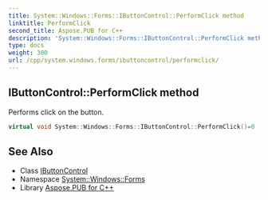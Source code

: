 ```yaml
---
title: System::Windows::Forms::IButtonControl::PerformClick method
linktitle: PerformClick
second_title: Aspose.PUB for C++
description: 'System::Windows::Forms::IButtonControl::PerformClick method. Performs click on the button in C++.'
type: docs
weight: 300
url: /cpp/system.windows.forms/ibuttoncontrol/performclick/
---
```

## IButtonControl::PerformClick method


Performs click on the button.

```cpp
virtual void System::Windows::Forms::IButtonControl::PerformClick()=0
```

## See Also

* Class [IButtonControl](../)
* Namespace [System::Windows::Forms](../../)
* Library [Aspose.PUB for C++](../../../)
